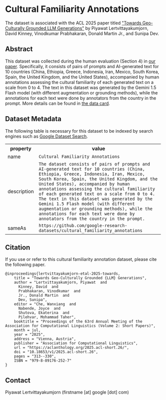 # Cultural Familiarity Annotations
The dataset is associated with the ACL 2025 paper titled ["Towards Geo-Culturally Grounded LLM Generations"](https://arxiv.org/pdf/2502.13497) by Piyawat Lertvittayakumjorn, David Kinney, Vinodkumar Prabhakaran, Donald Martin Jr., and Sunipa Dev. 

## Abstract
This dataset was collected during the human evaluation (Section 4) in [our paper](https://arxiv.org/pdf/2502.13497). Specifically, it consists of pairs of prompts and AI-generated text for 10 countries (China, Ethiopia, Greece, Indonesia, Iran, Mexico, South Korea, Spain, the United Kingdom, and the United States), accompanied by human annotations assessing the cultural familiarity of each generated text on a scale from 0 to 4. The text in this dataset was generated by the Gemini 1.5 Flash model (with different augmentation or grounding methods), while the annotations for each text were done by annotators from the country in the prompt. More details can be found in [the data card](https://github.com/google-research-datasets/cultural_familiarity_annotations/blob/main/data_card.pdf).

## Dataset Metadata

The following table is necessary for this dataset to be indexed by search
engines such as <a href="https://g.co/datasetsearch">Google Dataset Search</a>.
<div itemscope itemtype="http://schema.org/Dataset">
  <table>
    <tr>
      <th>property</th>
      <th>value</th>
    </tr>
    <tr>
      <td>name</td>
      <td><code itemprop="name">Cultural Familiarity Annotations</code></td>
    </tr>
      <tr>
      <td>description</td>
      <td><code itemprop="description">The dataset consists of pairs of prompts and AI-generated text for 10 countries (China, Ethiopia, Greece, Indonesia, Iran, Mexico, South Korea, Spain, the United Kingdom, and the United States), accompanied by human annotations assessing the cultural familiarity of each generated text on a scale from 0 to 4. The text in this dataset was generated by the Gemini 1.5 Flash model (with different augmentation or grounding methods), while the annotations for each text were done by annotators from the country in the prompt.</code></td>
    </tr>
    </tr>
      <tr>
      <td>sameAs</td>
      <td><code itemprop="sameAs">https://github.com/google-research-datasets/cultural_familiarity_annotations</code></td>
    </tr>
  </table>
</div>

## Citation
If you use or refer to this cultural familiarity annotation dataset, please cite the following paper.
```
@inproceedings{lertvittayakumjorn-etal-2025-towards,
    title = "Towards Geo-Culturally Grounded {LLM} Generations",
    author = "Lertvittayakumjorn, Piyawat  and
      Kinney, David  and
      Prabhakaran, Vinodkumar  and
      Jr., Donald Martin  and
      Dev, Sunipa",
    editor = "Che, Wanxiang  and
      Nabende, Joyce  and
      Shutova, Ekaterina  and
      Pilehvar, Mohammad Taher",
    booktitle = "Proceedings of the 63rd Annual Meeting of the Association for Computational Linguistics (Volume 2: Short Papers)",
    month = jul,
    year = "2025",
    address = "Vienna, Austria",
    publisher = "Association for Computational Linguistics",
    url = "https://aclanthology.org/2025.acl-short.26/",
    doi = "10.18653/v1/2025.acl-short.26",
    pages = "313--330",
    ISBN = "979-8-89176-252-7"
}
```

## Contact
Piyawat Lertvittayakumjorn (firstname [at] google [dot] com)
